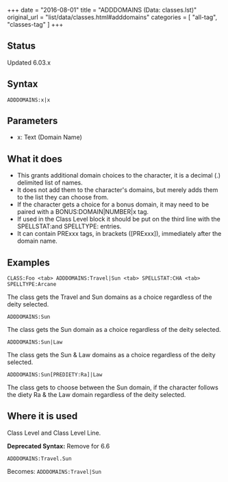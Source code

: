 +++
date = "2016-08-01"
title = "ADDDOMAINS (Data: classes.lst)"
original_url = "list/data/classes.html#adddomains"
categories = [ "all-tag", "classes-tag" ]
+++

## Status

Updated 6.03.x

## Syntax

`ADDDOMAINS:x|x`

## Parameters

-   x: Text (Domain Name)



What it does
------------

-   This grants additional domain choices to the character, it is a
    decimal (.) delimited list of names.
-   It does not add them to the character's domains, but merely adds
    them to the list they can choose from.
-   If the character gets a choice for a bonus domain, it may need to be
    paired with a BONUS:DOMAIN|NUMBER|x tag.
-   If used in the Class Level block it should be put on the third line
    with the SPELLSTAT:and SPELLTYPE: entries.
-   It can contain PRExxx tags, in brackets (\[PRExxx\]), immediately
    after the domain name.

Examples
--------

`CLASS:Foo <tab> ADDDOMAINS:Travel|Sun <tab> SPELLSTAT:CHA <tab> SPELLTYPE:Arcane`

The class gets the Travel and Sun domains as a choice regardless of the
deity selected.

`ADDDOMAINS:Sun`

The class gets the Sun domain as a choice regardless of the deity
selected.

`ADDDOMAINS:Sun|Law`

The class gets the Sun & Law domains as a choice regardless of the deity
selected.

`ADDDOMAINS:Sun[PREDIETY:Ra]|Law`

The class gets to choose between the Sun domain, if the character
follows the diety Ra & the Law domain regardless of the deity selected.

Where it is used
----------------

Class Level and Class Level Line.

**Deprecated Syntax:** <span class="lstdep"> Remove for 6.6 </span>

`ADDDOMAINS:Travel.Sun`

Becomes: `ADDDOMAINS:Travel|Sun`

